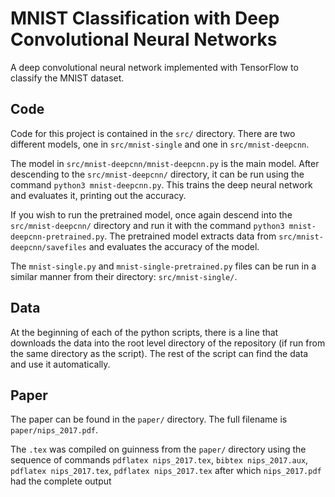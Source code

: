 # MNIST Classification with Deep Convolutional Neural Networks
A deep convolutional neural network implemented with TensorFlow to classify the MNIST dataset.

## Code
Code for this project is contained in the ```src/``` directory. There are two different models, one in 
```src/mnist-single``` and one in ```src/mnist-deepcnn```. 

The model in ```src/mnist-deepcnn/mnist-deepcnn.py``` is the main model. After descending to the 
```src/mnist-deepcnn/``` directory, it can be run using the command ```python3 mnist-deepcnn.py```. This trains the 
deep neural network and evaluates it, printing out the accuracy.

If you wish to run the pretrained model, once again descend into the ```src/mnist-deepcnn/``` directory and run it 
with the command ```python3 mnist-deepcnn-pretrained.py```. The pretrained model extracts data from 
```src/mnist-deepcnn/savefiles``` and evaluates the accuracy of the model.

The ```mnist-single.py``` and ```mnist-single-pretrained.py``` files can be run in a similar manner from their 
directory: ```src/mnist-single/```.

## Data
At the beginning of each of the python scripts, there is a line that downloads the data into the root level directory 
of the repository (if run from the same directory as the script). The rest of the script can find the data and use it
automatically.

## Paper
The paper can be found in the ```paper/``` directory. The full filename is ```paper/nips_2017.pdf```.

The ```.tex``` was compiled on guinness from the ```paper/``` directory using the sequence of commands 
```pdflatex nips_2017.tex```, ```bibtex nips_2017.aux```, ```pdflatex nips_2017.tex```, ```pdflatex nips_2017.tex```
after which ```nips_2017.pdf``` had the complete output 
